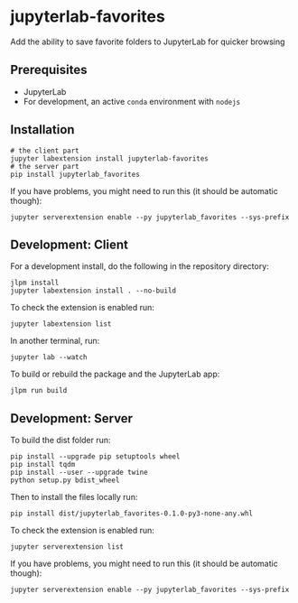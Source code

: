 # jupyterlab-favorites

Add the ability to save favorite folders to JupyterLab for quicker browsing


## Prerequisites

* JupyterLab
* For development, an active `conda` environment with `nodejs`

## Installation

```{bash}
# the client part
jupyter labextension install jupyterlab-favorites
# the server part
pip install jupyterlab_favorites
```

If you have problems, you might need to run this (it should be automatic though):
```{bash}
jupyter serverextension enable --py jupyterlab_favorites --sys-prefix
```

## Development: Client

For a development install, do the following in the repository directory:

```{bash}
jlpm install
jupyter labextension install . --no-build
```

To check the extension is enabled run:
```{bash}
jupyter labextension list
```

In another terminal, run:
```{bash}
jupyter lab --watch
```

To build or rebuild the package and the JupyterLab app:

```{bash}
jlpm run build
```

## Development: Server

To build the dist folder run:

```{bash}
pip install --upgrade pip setuptools wheel
pip install tqdm
pip install --user --upgrade twine
python setup.py bdist_wheel
```

Then to install the files locally run:

```{bash}
pip install dist/jupyterlab_favorites-0.1.0-py3-none-any.whl
```

To check the extension is enabled run:
```{bash}
jupyter serverextension list
```

If you have problems, you might need to run this (it should be automatic though):
```{bash}
jupyter serverextension enable --py jupyterlab_favorites --sys-prefix
```